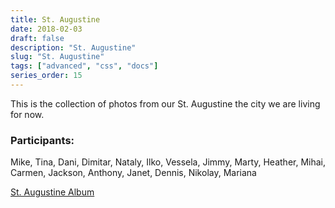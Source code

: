 ```yaml
---
title: St. Augustine
date: 2018-02-03
draft: false
description: "St. Augustine"
slug: "St. Augustine"
tags: ["advanced", "css", "docs"]
series_order: 15
---
```


This is the collection of photos from our St. Augustine the city we are living for now.
### Participants:
Mike, Tina, Dani, Dimitar, Nataly, Ilko, Vessela, Jimmy, Marty, Heather, Mihai, Carmen, Jackson, Anthony, Janet, Dennis, Nikolay, Mariana

[St. Augustine Album](https://photos.app.goo.gl/abo7gMYd5SOUS26C3)
